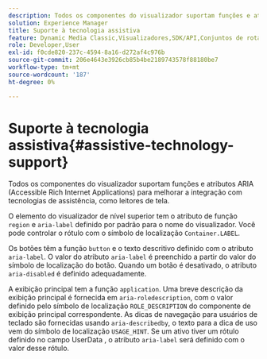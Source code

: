 ```yaml
---
description: Todos os componentes do visualizador suportam funções e atributos ARIA (Accessible Rich Internet Applications) para melhorar a integração com tecnologias de assistência, como leitores de tela.
solution: Experience Manager
title: Suporte à tecnologia assistiva
feature: Dynamic Media Classic,Visualizadores,SDK/API,Conjuntos de rotação,Acessibilidade
role: Developer,User
exl-id: f0cde820-237c-4594-8a16-d272af4c976b
source-git-commit: 206e4643e3926cb85b4be2189743578f88180be7
workflow-type: tm+mt
source-wordcount: '187'
ht-degree: 0%

---
```


# Suporte à tecnologia assistiva{#assistive-technology-support}

Todos os componentes do visualizador suportam funções e atributos ARIA (Accessible Rich Internet Applications) para melhorar a integração com tecnologias de assistência, como leitores de tela.

O elemento do visualizador de nível superior tem o atributo de função `region` e `aria-label` definido por padrão para o nome do visualizador. Você pode controlar o rótulo com o símbolo de localização `Container.LABEL`.

Os botões têm a função `button` e o texto descritivo definido com o atributo `aria-label`. O valor do atributo `aria-label` é preenchido a partir do valor do símbolo de localização do botão. Quando um botão é desativado, o atributo `aria-disabled` é definido adequadamente.

A exibição principal tem a função `application`. Uma breve descrição da exibição principal é fornecida em `aria-roledescription`, com o valor definido pelo símbolo de localização `ROLE_DESCRIPTION` do componente de exibição principal correspondente. As dicas de navegação para usuários de teclado são fornecidas usando `aria-describedby`, o texto para a dica de uso vem do símbolo de localização `USAGE_HINT`. Se um ativo tiver um rótulo definido no campo UserData , o atributo `aria-label` será definido com o valor desse rótulo.
